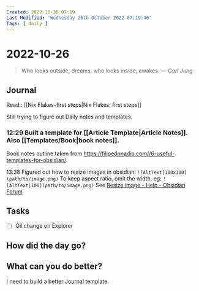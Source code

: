 ```yaml
---
Created: 2022-10-26 07:19
Last Modified: 'Wednesday 26th October 2022 07:19:46'
Tags: [ daily ]
---
```

# 2022-10-26
> Who looks outside, dreams, who looks inside, awakes.
> — <cite>Carl Jung</cite>

## Journal

Read:: [[Nix Flakes-first steps|Nix Flakes: first steps]]

Still trying to figure out Daily notes and templates.

### 12:29 Built a template for [[Article Template|Article Notes]]. Also [[Templates/Book|book notes]].
  Book notes outline taken from https://filipedonadio.com//6-useful-templates-for-obsidian/.

13:38 Figured out how to resize images in obsidian:
    `![AltText|100x100](path/to/image.png)`
    To keep aspect ratio, omit the width. eg:
    `![AltText|100](path/to/image.png)`
    See [Resize image - Help - Obsidian Forum](https://forum.obsidian.md/t/resize-image/6517)

## Tasks

- [ ] Oil change on Explorer

## How did the day go?



## What can you do better?
I need to build a better Journal template.